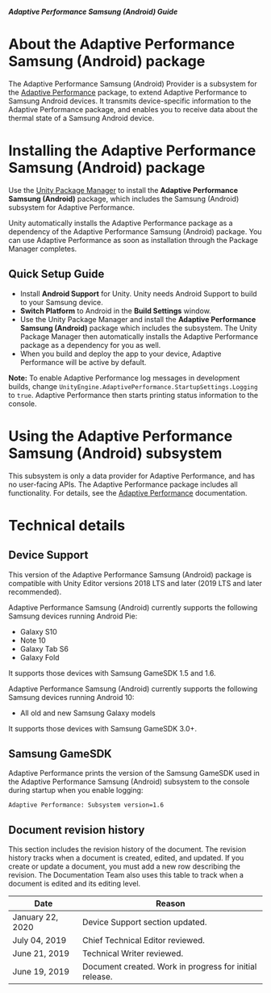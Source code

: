 **_Adaptive Performance Samsung (Android) Guide_**

# About the Adaptive Performance Samsung (Android) package

The Adaptive Performance Samsung (Android) Provider is a subsystem for the [Adaptive Performance](https://docs.unity3d.com/Packages/com.unity.adaptiveperformance@latest/index.html) package, to extend Adaptive Performance to Samsung Android devices. It transmits device-specific information to the Adaptive Performance package, and enables you to receive data about the thermal state of a Samsung Android device.

# Installing the Adaptive Performance Samsung (Android) package

Use the [Unity Package Manager](https://docs.unity3d.com/Packages/com.unity.package-manager-ui@latest/index.html) to install the **Adaptive Performance Samsung (Android)** package, which includes the Samsung (Android) subsystem for Adaptive Performance.  

Unity automatically installs the Adaptive Performance package as a dependency of the Adaptive Performance Samsung (Android) package. You can use Adaptive Performance as soon as installation through the Package Manager completes. 

## Quick Setup Guide

* Install **Android Support** for Unity. Unity needs Android Support to build to your Samsung device.
* **Switch Platform** to Android in the **Build Settings** window.
* Use the Unity Package Manager and install the **Adaptive Performance Samsung (Android)** package which includes the subsystem. The Unity Package Manager then automatically installs the Adaptive Performance package as a dependency for you as well.
* When you build and deploy the app to your device, Adaptive Performance will be active by default. 

**Note:** To enable Adaptive Performance log messages in development builds, change `UnityEngine.AdaptivePerformance.StartupSettings.Logging` to `true`. Adaptive Performance then starts printing status information to the console. 

# Using the Adaptive Performance Samsung (Android) subsystem

This subsystem is only a data provider for Adaptive Performance, and has no user-facing APIs. The Adaptive Performance package includes all functionality. For details, see the [Adaptive Performance](https://docs.unity3d.com/Packages/com.unity.adaptiveperformance@latest/index.html) documentation.

# Technical details
## Device Support

This version of the Adaptive Performance Samsung (Android) package is compatible with Unity Editor versions 2018 LTS and later (2019 LTS and later recommended).

Adaptive Performance Samsung (Android) currently supports the following Samsung devices running Android Pie:

* Galaxy S10
* Note 10
* Galaxy Tab S6
* Galaxy Fold

It supports those devices with Samsung GameSDK 1.5 and 1.6.

Adaptive Performance Samsung (Android) currently supports the following Samsung devices running Android 10:

* All old and new Samsung Galaxy models

It supports those devices with Samsung GameSDK 3.0+.

## Samsung GameSDK

Adaptive Performance prints the version of the Samsung GameSDK used in the Adaptive Performance Samsung (Android) subsystem to the console during startup when you enable logging:

```
Adaptive Performance: Subsystem version=1.6
```

## Document revision history
This section includes the revision history of the document. The revision history tracks when a document is created, edited, and updated. If you create or update a document, you must add a new row describing the revision. The Documentation Team also uses this table to track when a document is edited and its editing level.
 
|Date|Reason|
|---|---|
|January 22, 2020|Device Support section updated.|
|July 04, 2019|Chief Technical Editor reviewed.|
|June 21, 2019|Technical Writer reviewed.|
|June 19, 2019|Document created. Work in progress for initial release.|
